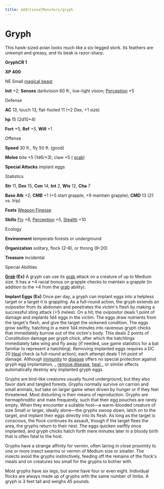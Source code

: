 ```yaml
---
title: additionalMonsters/gryph
---
```

# Gryph

This hawk-sized avian looks much like a six-legged stork. Its feathers are unkempt and greasy, and its beak is razor-sharp.

**GryphCR 1**

**XP 400**

NE Small [magical beast](monsters/creatureTypes.md#_magical-beast)

**Init** +2; **Senses** darkvision 60 ft., low-light vision; [Perception](additionalMonsters/../skills/perception.md#_perception) +5

Defense

**AC** 13, touch 13, flat-footed 11 (+2 Dex, +1 size)

**hp** 15 (2d10+4)

**Fort** +5, **Ref** +5, **Will** +1

Offense

**Speed** 30 ft., fly 50 ft. (good)

**Melee** bite +5 (1d6/×3), claw +5 ( [grab](monsters/universalMonsterRules.md#_grab))

**Special Attacks** implant eggs

Statistics

**Str** 11, **Dex** 15, **Con** 14, **Int** 2, **Wis** 12, **Cha** 7

**Base Atk** +2; **CMB** +1 (+5 start grapple, +9 maintain grapple); **CMD** 13 (21 vs. trip)

**Feats** [Weapon Finesse](additionalMonsters/../feats.md#_weapon-finesse)

**Skills** [Fly](additionalMonsters/../skills/fly.md#_fly) +8, [Perception](additionalMonsters/../skills/perception.md#_perception) +5, [Stealth](additionalMonsters/../skills/stealth.md#_stealth) +10

Ecology

**Environment** temperate forests or underground

**Organization** solitary, flock (2–8), or throng (9–20)

**Treasure** incidental

Special Abilities

**[Grab](monsters/universalMonsterRules.md#_grab) (Ex)** A gryph can use its [grab](monsters/universalMonsterRules.md#_grab) attack on a creature of up to Medium size. It has a +4 racial bonus on grapple checks to maintain a grapple (in addition to the +4 from the [grab](monsters/universalMonsterRules.md#_grab) ability).

**Implant Eggs (Ex)** Once per day, a gryph can implant eggs into a helpless target or a target it is grappling. As a full-round action, the gryph extends an ovipositor from its abdomen and penetrates the victim's flesh by making a successful sting attack (+5 melee). On a hit, the ovipositor deals 1 point of damage and implants 1d4 eggs in the victim. The eggs draw nutrients from the target's flesh, and give the target the sickened condition. The eggs grow swiftly, hatching in a mere 1d4 minutes into ravenous gryph chicks that immediately burrow out of the victim's body. This deals 2 points of Constitution damage per gryph chick, after which the hatchlings immediately take wing and fly away (if needed, use game statistics for a bat familiar to represent a hatchling). Removing implanted eggs requires a DC 20 [Heal](additionalMonsters/../skills/heal.md#_heal) check (a full-round action); each attempt deals 1 hit point of damage. Although [immunity](monsters/universalMonsterRules.md#_immunity-(ex-or-su)) to [disease](monsters/universalMonsterRules.md#_disease-(ex-or-su)) offers no special protection against gryph egg implantation, _ [remove disease](additionalMonsters/../spells/removeDisease.md#_remove-disease), [heal](additionalMonsters/../spells/heal.md#_heal)_, or similar effects automatically destroy any implanted gryph eggs.

Gryphs are bird-like creatures usually found underground, but they also favor dark and tangled forests. Gryphs normally survive on carrion and small animals, but take on larger game when driven by hunger or if they feel threatened. Most disturbing is their means of reproduction. Gryphs are hermaphroditic and mate frequently, such that their egg pouches are rarely empty. When they encounter a suitable host—a warm-blooded creature of size Small or larger, ideally alone—the gryphs swoop down, latch on to the target, and implant their eggs directly into its flesh. As long as the target is conscious, the flock continues its assault, though if the target flees the area, the gryphs return to their nest. The eggs quicken swiftly once implanted, and gryph chicks hatch forth mere minutes later in a bloody birth that is often fatal to the host.

Gryphs have a strange affinity for vermin, often lairing in close proximity to one or more insect swarms or vermin of Medium size or smaller. The insects avoid the gryphs instinctively, feeding off the remains of the flock's meals and on creatures too small for the gryphs to bother with.

Most gryphs have six legs, but some have four or even eight. Individual flocks are always made up of gryphs with the same number of limbs. A gryph is 3 feet tall and weighs 45 pounds.


